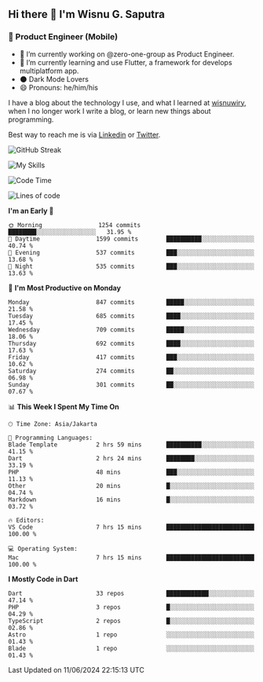 ## Hi there 👋 I'm Wisnu G. Saputra

### :mobile_phone_off: Product Engineer (Mobile)

- 🔭 I’m currently working on @zero-one-group as Product Engineer.
- 🌱 I’m currently learning and use Flutter, a framework for develops multiplatform app.
- 🌑 Dark Mode Lovers
- 😄 Pronouns: he/him/his

I have a blog about the technology I use, and what I learned at [wisnuwiry](https://wisnuwiry.space/), when I no longer work I write a blog, or learn new things about programming.

Best way to reach me is via [Linkedin](https://www.linkedin.com/in/wisnu-saputra/) or [Twitter](https://twitter.com/wisnuwiry).

![GitHub Streak](https://streak-stats.demolab.com?user=wisnuwiry&theme=dark&hide_border=true)

![My Skills](https://skillicons.dev/icons?i=dart,flutter,kotlin,swift,go,js,css,neovim,git,linux&perline=5)

<!--START_SECTION:waka-->
![Code Time](http://img.shields.io/badge/Code%20Time-1%2C343%20hrs%2010%20mins-blue)

![Lines of code](https://img.shields.io/badge/From%20Hello%20World%20I%27ve%20Written-4.4%20million%20lines%20of%20code-blue)

**I'm an Early 🐤** 

```text
🌞 Morning                1254 commits        ████████░░░░░░░░░░░░░░░░░   31.95 % 
🌆 Daytime                1599 commits        ██████████░░░░░░░░░░░░░░░   40.74 % 
🌃 Evening                537 commits         ███░░░░░░░░░░░░░░░░░░░░░░   13.68 % 
🌙 Night                  535 commits         ███░░░░░░░░░░░░░░░░░░░░░░   13.63 % 
```
📅 **I'm Most Productive on Monday** 

```text
Monday                   847 commits         █████░░░░░░░░░░░░░░░░░░░░   21.58 % 
Tuesday                  685 commits         ████░░░░░░░░░░░░░░░░░░░░░   17.45 % 
Wednesday                709 commits         █████░░░░░░░░░░░░░░░░░░░░   18.06 % 
Thursday                 692 commits         ████░░░░░░░░░░░░░░░░░░░░░   17.63 % 
Friday                   417 commits         ███░░░░░░░░░░░░░░░░░░░░░░   10.62 % 
Saturday                 274 commits         ██░░░░░░░░░░░░░░░░░░░░░░░   06.98 % 
Sunday                   301 commits         ██░░░░░░░░░░░░░░░░░░░░░░░   07.67 % 
```


📊 **This Week I Spent My Time On** 

```text
🕑︎ Time Zone: Asia/Jakarta

💬 Programming Languages: 
Blade Template           2 hrs 59 mins       ██████████░░░░░░░░░░░░░░░   41.15 % 
Dart                     2 hrs 24 mins       ████████░░░░░░░░░░░░░░░░░   33.19 % 
PHP                      48 mins             ███░░░░░░░░░░░░░░░░░░░░░░   11.13 % 
Other                    20 mins             █░░░░░░░░░░░░░░░░░░░░░░░░   04.74 % 
Markdown                 16 mins             █░░░░░░░░░░░░░░░░░░░░░░░░   03.72 % 

🔥 Editors: 
VS Code                  7 hrs 15 mins       █████████████████████████   100.00 % 

💻 Operating System: 
Mac                      7 hrs 15 mins       █████████████████████████   100.00 % 
```

**I Mostly Code in Dart** 

```text
Dart                     33 repos            ████████████░░░░░░░░░░░░░   47.14 % 
PHP                      3 repos             █░░░░░░░░░░░░░░░░░░░░░░░░   04.29 % 
TypeScript               2 repos             █░░░░░░░░░░░░░░░░░░░░░░░░   02.86 % 
Astro                    1 repo              ░░░░░░░░░░░░░░░░░░░░░░░░░   01.43 % 
Blade                    1 repo              ░░░░░░░░░░░░░░░░░░░░░░░░░   01.43 % 
```




 Last Updated on 11/06/2024 22:15:13 UTC
<!--END_SECTION:waka-->
